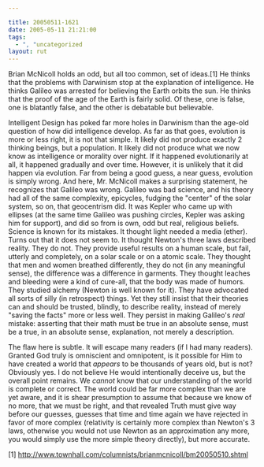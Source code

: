 ```yaml
---

title: 20050511-1621
date: 2005-05-11 21:21:00
tags:
  - ", "uncategorized
layout: rut
---
```


<p>Brian McNicoll holds an odd, but all too common, set of ideas.[1]
He thinks that the problems with Darwinism stop at the explanation
of intelligence.  He thinks Galileo was arrested for believing the
Earth orbits the sun.  He thinks that the proof of the age of the
Earth is fairly solid.  Of these, one is false, one is blatantly
false, and the other is debatable but believable.</p>

<p>Intelligent Design has poked far more holes in Darwinism than
the age-old question of how did intelligence develop.  As far
as that goes, evolution is more or less right, it is not that
simple.  It likely did not produce exactly 2 thinking beings,
but a population.  It likely did not produce what we now know as
intelligence or morality over night.  If it happened evolutionarily
at all, it happened gradually and over time.  However, it is
unlikely that it did happen via evolution.  Far from being a
good guess, a near guess, evolution is simply wrong.  And here,
Mr. McNicoll makes a surprising statement, he recognizes that
Galileo was wrong.  Galileo was bad science, and his theory had
all of the same complexity, epicycles, fudging the "center" of the
solar system, so on, that geocentrism did.  It was Kepler who came
up with ellipses (at the same time Galileo was pushing circles,
Kepler was asking him for support), and did so from is own, odd
but real, religious beliefs.  Science is known for its mistakes.
It thought light needed a media (ether).  Turns out that it does
not seem to.  It thought Newton's three laws described reality.
They do not.  They provide useful results on a human scale, but
fail, utterly and completely, on a solar scale or on a atomic scale.
They thought that men and women breathed differently, they do not
(in any meaningful sense), the difference was a difference in garments.
They thought leaches and bleeding were a kind of cure-all, that
the body was made of humors.  They studied alchemy (Newton is
well known for it).  They have advocated all sorts of silly (in
retrospect) things.  Yet they still insist that their theories
can and should be trusted, blindly, to describe reality, instead
of merely "saving the facts" more or less well.  They persist in
making Galileo's <em>real</em> mistake: asserting that their math
must be true in an absolute sense, must be a true, in an absolute
sense, explanation, not merely a description.</p>

<p>The flaw here is subtle.  It will escape many readers (if I had
many readers).  Granted God truly is omniscient and omnipotent, is
it possible for Him to have created a world that <em>appears</em>
to be thousands of years old, but is not?  Obviously yes.  I do
not believe He would intentionally deceive us, but the overall
point remains.  We <em>cannot</em> know that our understanding
of the world is complete or correct.  The world could be far
more complex than we are yet aware, and it is shear presumption
to assume that because we know of no more, that we must be right,
and that revealed Truth must give way before our guesses, guesses
that time and time again we have rejected in favor of more complex
(relativity is certainly more complex than Newton's 3 laws, otherwise
you would not use Newton as an approximation any more, you would
simply use the more simple theory directly), but more accurate.</p>

[1] http://www.townhall.com/columnists/brianmcnicoll/bm20050510.shtml

